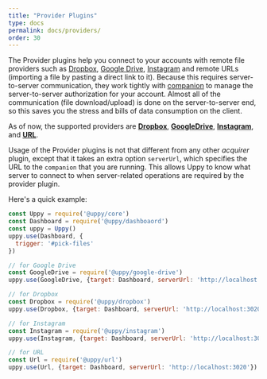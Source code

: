 ```yaml
---
title: "Provider Plugins"
type: docs
permalink: docs/providers/
order: 30
---
```


The Provider plugins help you connect to your accounts with remote file providers such as [Dropbox](https://dropbox.com), [Google Drive](https://drive.google.com), [Instagram](https://instagram.com) and remote URLs (importing a file by pasting a direct link to it). Because this requires server-to-server communication, they work tightly with [companion](https://github.com/transloadit/companion) to manage the server-to-server authorization for your account. Almost all of the communication (file download/upload) is done on the server-to-server end, so this saves you the stress and bills of data consumption on the client.

As of now, the supported providers are [**Dropbox**](/docs/dropbox), [**GoogleDrive**](/docs/google-drive), [**Instagram**](/docs/instagram), and [**URL**](/docs/url).

Usage of the Provider plugins is not that different from any other *acquirer* plugin, except that it takes an extra option `serverUrl`, which specifies the URL to the `companion` that you are running. This allows Uppy to know what server to connect to when server-related operations are required by the provider plugin. 

Here's a quick example:

```js
const Uppy = require('@uppy/core')
const Dashboard = require('@uppy/dashboaord')
const uppy = Uppy()
uppy.use(Dashboard, {
  trigger: '#pick-files'
})

// for Google Drive
const GoogleDrive = require('@uppy/google-drive')
uppy.use(GoogleDrive, {target: Dashboard, serverUrl: 'http://localhost:3020'})

// for Dropbox
const Dropbox = require('@uppy/dropbox')
uppy.use(Dropbox, {target: Dashboard, serverUrl: 'http://localhost:3020'})

// for Instagram
const Instagram = require('@uppy/instagram')
uppy.use(Instagram, {target: Dashboard, serverUrl: 'http://localhost:3020'})

// for URL
const Url = require('@uppy/url')
uppy.use(Url, {target: Dashboard, serverUrl: 'http://localhost:3020'})
```
